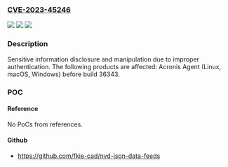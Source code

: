 ### [CVE-2023-45246](https://cve.mitre.org/cgi-bin/cvename.cgi?name=CVE-2023-45246)
![](https://img.shields.io/static/v1?label=Product&message=Acronis%20Agent&color=blue)
![](https://img.shields.io/static/v1?label=Version&message=unspecified%3C%2036343%20&color=brighgreen)
![](https://img.shields.io/static/v1?label=Vulnerability&message=CWE-287&color=brighgreen)

### Description

Sensitive information disclosure and manipulation due to improper authentication. The following products are affected: Acronis Agent (Linux, macOS, Windows) before build 36343.

### POC

#### Reference
No PoCs from references.

#### Github
- https://github.com/fkie-cad/nvd-json-data-feeds

